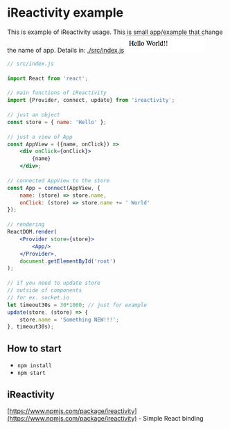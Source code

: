 # iReactivity example
This is example of iReactivity usage. 
This is small app/example that change the name of app.
Details in: [./src/index.js](./src/index.js)
![Example](./example.png)

```jsx harmony
// src/index.js

import React from 'react';

// main functions of iReactivity
import {Provider, connect, update} from 'ireactivity';

// just an object
const store = { name: 'Hello' };

// just a view of App
const AppView = ({name, onClick}) =>
    <div onClick={onClick}>
        {name}
    </div>;

// connected AppView to the store
const App = connect(AppView, {
    name: (store) => store.name,
    onClick: (store) => store.name += ' World'
});

// rendering
ReactDOM.render(
    <Provider store={store}>
        <App/>
    </Provider>,
    document.getElementById('root')
);

// if you need to update store
// outside of components
// for ex. socket.io
let timeout30s = 30*1000; // just for example
update(store, (store) => {
    store.name = 'Something NEW!!!';
}, timeout30s);
```

## How to start
- `npm install`
- `npm start`

## iReactivity
[https://www.npmjs.com/package/ireactivity](https://www.npmjs.com/package/ireactivity) - Simple React binding 